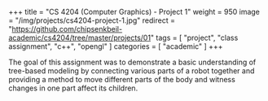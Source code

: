 +++
title = "CS 4204 (Computer Graphics) - Project 1"
weight = 950
image = "/img/projects/cs4204-project-1.jpg"
redirect = "https://github.com/chipsenkbeil-academic/cs4204/tree/master/projects/01"
tags = [ "project", "class assignment", "c++", "opengl" ]
categories = [ "academic" ]
+++

The goal of this assignment was to demonstrate a basic understanding of
tree-based modeling by connecting various parts of a robot together and
providing a method to move different parts of the body and witness changes in
one part affect its children.

